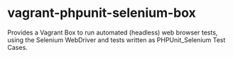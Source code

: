 vagrant-phpunit-selenium-box
============================

Provides a Vagrant Box to run automated (headless) web browser tests, using the Selenium WebDriver and tests written as PHPUnit_Selenium Test Cases.
